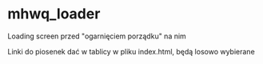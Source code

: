 # mhwq_loader
Loading screen przed "ogarnięciem porządku" na nim


Linki do piosenek dać w tablicy w pliku index.html, będą losowo wybierane
